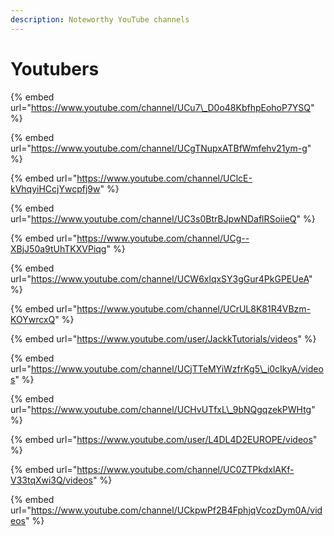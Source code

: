 ```yaml
---
description: Noteworthy YouTube channels
---
```


# Youtubers

{% embed url="https://www.youtube.com/channel/UCu7\_D0o48KbfhpEohoP7YSQ" %}

{% embed url="https://www.youtube.com/channel/UCgTNupxATBfWmfehv21ym-g" %}

{% embed url="https://www.youtube.com/channel/UClcE-kVhqyiHCcjYwcpfj9w" %}

{% embed url="https://www.youtube.com/channel/UC3s0BtrBJpwNDaflRSoiieQ" %}

{% embed url="https://www.youtube.com/channel/UCg--XBjJ50a9tUhTKXVPiqg" %}

{% embed url="https://www.youtube.com/channel/UCW6xlqxSY3gGur4PkGPEUeA" %}

{% embed url="https://www.youtube.com/channel/UCrUL8K81R4VBzm-KOYwrcxQ" %}

{% embed url="https://www.youtube.com/user/JackkTutorials/videos" %}

{% embed url="https://www.youtube.com/channel/UCjTTeMYiWzfrKg5\_i0cIkyA/videos" %}

{% embed url="https://www.youtube.com/channel/UCHvUTfxL\_9bNQgqzekPWHtg" %}

{% embed url="https://www.youtube.com/user/L4DL4D2EUROPE/videos" %}

{% embed url="https://www.youtube.com/channel/UC0ZTPkdxlAKf-V33tqXwi3Q/videos" %}

{% embed url="https://www.youtube.com/channel/UCkpwPf2B4FphjqVcozDym0A/videos" %}



